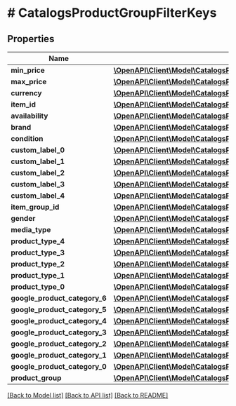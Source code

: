# # CatalogsProductGroupFilterKeys

## Properties

Name | Type | Description | Notes
------------ | ------------- | ------------- | -------------
**min_price** | [**\OpenAPI\Client\Model\CatalogsProductGroupPricingCriteria**](.md) |  |
**max_price** | [**\OpenAPI\Client\Model\CatalogsProductGroupPricingCriteria**](.md) |  |
**currency** | [**\OpenAPI\Client\Model\CatalogsProductGroupCurrencyCriteria**](.md) |  |
**item_id** | [**\OpenAPI\Client\Model\CatalogsProductGroupMultipleStringCriteria**](.md) |  |
**availability** | [**\OpenAPI\Client\Model\CatalogsProductGroupMultipleStringCriteria**](.md) |  |
**brand** | [**\OpenAPI\Client\Model\CatalogsProductGroupMultipleStringCriteria**](.md) |  |
**condition** | [**\OpenAPI\Client\Model\CatalogsProductGroupMultipleStringCriteria**](.md) |  |
**custom_label_0** | [**\OpenAPI\Client\Model\CatalogsProductGroupMultipleStringCriteria**](.md) |  |
**custom_label_1** | [**\OpenAPI\Client\Model\CatalogsProductGroupMultipleStringCriteria**](.md) |  |
**custom_label_2** | [**\OpenAPI\Client\Model\CatalogsProductGroupMultipleStringCriteria**](.md) |  |
**custom_label_3** | [**\OpenAPI\Client\Model\CatalogsProductGroupMultipleStringCriteria**](.md) |  |
**custom_label_4** | [**\OpenAPI\Client\Model\CatalogsProductGroupMultipleStringCriteria**](.md) |  |
**item_group_id** | [**\OpenAPI\Client\Model\CatalogsProductGroupMultipleStringCriteria**](.md) |  |
**gender** | [**\OpenAPI\Client\Model\CatalogsProductGroupMultipleGenderCriteria**](.md) |  |
**media_type** | [**\OpenAPI\Client\Model\CatalogsProductGroupMultipleMediaTypesCriteria**](.md) |  |
**product_type_4** | [**\OpenAPI\Client\Model\CatalogsProductGroupMultipleStringListCriteria**](.md) |  |
**product_type_3** | [**\OpenAPI\Client\Model\CatalogsProductGroupMultipleStringListCriteria**](.md) |  |
**product_type_2** | [**\OpenAPI\Client\Model\CatalogsProductGroupMultipleStringListCriteria**](.md) |  |
**product_type_1** | [**\OpenAPI\Client\Model\CatalogsProductGroupMultipleStringListCriteria**](.md) |  |
**product_type_0** | [**\OpenAPI\Client\Model\CatalogsProductGroupMultipleStringListCriteria**](.md) |  |
**google_product_category_6** | [**\OpenAPI\Client\Model\CatalogsProductGroupMultipleStringListCriteria**](.md) |  |
**google_product_category_5** | [**\OpenAPI\Client\Model\CatalogsProductGroupMultipleStringListCriteria**](.md) |  |
**google_product_category_4** | [**\OpenAPI\Client\Model\CatalogsProductGroupMultipleStringListCriteria**](.md) |  |
**google_product_category_3** | [**\OpenAPI\Client\Model\CatalogsProductGroupMultipleStringListCriteria**](.md) |  |
**google_product_category_2** | [**\OpenAPI\Client\Model\CatalogsProductGroupMultipleStringListCriteria**](.md) |  |
**google_product_category_1** | [**\OpenAPI\Client\Model\CatalogsProductGroupMultipleStringListCriteria**](.md) |  |
**google_product_category_0** | [**\OpenAPI\Client\Model\CatalogsProductGroupMultipleStringListCriteria**](.md) |  |
**product_group** | [**\OpenAPI\Client\Model\CatalogsProductGroupMultipleStringCriteria**](.md) |  |

[[Back to Model list]](../../README.md#models) [[Back to API list]](../../README.md#endpoints) [[Back to README]](../../README.md)
